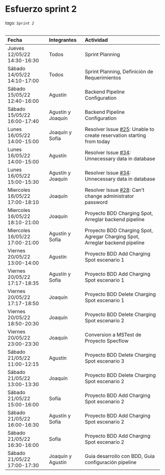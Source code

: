 # Esfuerzo sprint 2

###### tags: `Sprint 2`

| Fecha                          | Integrantes       | Actividad                                                                                                                                                  |
|:------------------------------ |:----------------- |:---------------------------------------------------------------------------------------------------------------------------------------------------------- |
| Jueves 12/05/22 14:30-16:30    | Todos             | Sprint Planning                                                                                                                                            |
| Sábado 14/05/22 14:10-17:00    | Todos             | Sprint Planning, Definición de Requerimientos                                                                                                              |
| Sábado 15/05/22 12:40-16:00    | Agustín           | Backend Pipeline Configuration                                                                                                                             |
| Sábado 15/05/22 16:00-17:40    | Agustín y Joaquín | Backend Pipeline Configuration                                                                                                                             |
| Lunes 16/05/22 14:00-15:00     | Joaquín y Sofía   | Resolver Issue [#25](https://github.com/ORT-ISA2-2022S1/obligatorio-decuadra_ferrari_meerhoff/issues/25): Unable to create reservation starting from today |
| Lunes 16/05/22 14:00-15:00     | Agustín           | Resolver Issue [#34](https://github.com/ORT-ISA2-2022S1/obligatorio-decuadra_ferrari_meerhoff/issues/34): Unnecessary data in database                     |
| Lunes 16/05/22 15:00-15:30     | Agustín y Joaquín | Resolver Issue [#34](https://github.com/ORT-ISA2-2022S1/obligatorio-decuadra_ferrari_meerhoff/issues/34): Unnecessary data in database                     |
| Miercoles 16/05/22 17:00-18:10 | Joaquín           | Resolver Issue [#28](https://github.com/ORT-ISA2-2022S1/obligatorio-decuadra_ferrari_meerhoff/issues/28): Can't change administrator password              |
| Miercoles 16/05/22 18:10-21:00 | Joaquín           | Proyecto BDD Charging Spot, Arreglar backend pipeline                                                                                                      |
| Miercoles 16/05/22 17:00-21:00 | Agustín y Sofía   | Proyecto BDD Charging Spot, Agregar Charging Spot, Arreglar backend pipeline                                                                               |
| Viernes 20/05/22 13:00-14:00   | Agustín           | Proyecto BDD Add Charging Spot escenario 1                                                                                                                 |
| Viernes 20/05/22 17:17-18:35   | Agustín y Sofía   | Proyecto BDD Add Charging Spot escenario 1                                                                                                                 |
| Viernes 20/05/22 17:17-18:50   | Joaquín           | Proyecto BDD Delete Charging Spot escenario 1                                                                                                              |
| Viernes 20/05/22 18:50-20:30   | Joaquín           | Proyecto BDD Delete Charging Spot escenario 2                                                                                                              |
| Viernes 20/05/22 23:00-23:30   | Joaquín           | Conversion a MSTest de Proyecto Specflow                                                                                                                   |
| Sábado 21/05/22 11:00-12:15    | Agustín           | Proyecto BDD Delete Charging Spot escenario 3                                                                                                              |
| Sábado 21/05/22 13:00-13:30    | Joaquín           | Proyecto BDD Delete Charging Spot escenario 2                                                                                                              |
| Sábado 21/05/22 15:00-16:00    | Sofía             | Proyecto BDD Add Charging Spot escenario 2                                                                                                                 |
| Sábado 21/05/22 16:00-16:30    | Agustín y Sofía   | Proyecto BDD Add Charging Spot escenario 2                                                                                                                 |
| Sábado 21/05/22 16:30-16:00    | Sofía             | Proyecto BDD Add Charging Spot escenario 2                                                                                                                 |
| Sábado 21/05/22 17:00-17:30    | Joaquín y Agustín | Guia desarrollo con BDD, Guía configuración pipeline                                                                                                       |